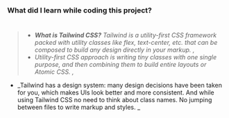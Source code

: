 ### What did I learn while coding this project?

> #
>
> - _**What is Tailwind CSS?** Tailwind is a utility-first CSS framework packed with utility classes like flex, text-center, etc. that can be composed to build any design directly in your markup. ,_
> - _Utility-first CSS approach is writing tiny classes with one single purpose, and then combining them to build entire layouts or Atomic CSS. ,_

- _Tailwind has a design system: many design decisions have been taken for you, which makes UIs look better and more consistent. And while using Tailwind CSS no need to think about class names. No jumping between files to write markup and styles. _
